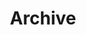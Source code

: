 ---
title: "Archive"
layout: "archives"
url: "/archives/"
summary: Past Journal Notes
language: en-US
---